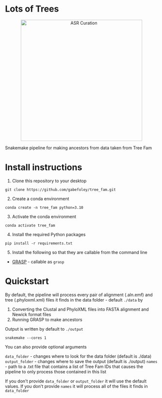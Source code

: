 # Lots of Trees

<p align="center">
	<img src="docs/images/logo.png" alt="ASR Curation" width="400" />

</p>
 
Snakemake pipeline for making ancestors from data taken from Tree Fam


# Install instructions 


1. Clone this repository to your desktop

```
git clone https://github.com/gabefoley/tree_fam.git
```

2. Create a conda environment

```
conda create -n tree_fam python=3.10
```

3. Activate the conda environment

```
conda activate tree_fam
```

4. Install the required Python packages

```
pip install -r requirements.txt
```


5. Install the following so that they are callable from the command line
- [GRASP](https://bodenlab.github.io/GRASP-suite/project/graspcmd/) - callable as `grasp`


# Quickstart

By default, the pipeline will process every pair of alignment (.aln.emf) and tree (.phyloxml.xml) files it finds in the data folder - default `./data` by

1. Converting the Clustal and PhyloXML files into FASTA alignment and Newick format files
2. Running GRASP to make ancestors 

Output is written by default to `./output` 

```
snakemake --cores 1
```

You can also provide optional arguments

`data_folder` - changes where to look for the data folder (default is ./data)
`output_folder` - changes where to save the output (default is ./output)
`names` - path to a .txt file that contains a list of Tree Fam IDs that causes the pipeline to only process those contained in this list

If you don't provide `data_folder` or `output_folder` it will use the default values. If you don't provide `names` it will process all of the files it finds in `data_folder`



